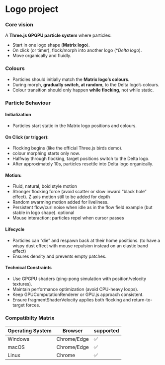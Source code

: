 # Logo project

### Core vision

 

A **Three.js GPGPU particle system** where particles:
* Start in one logo shape (**Matrix logo**).
* On click (or timer), flock/morph into another logo (**Delta logo*).
* Move organically and fluidly.


### Colours

* Particles should initially match the **Matrix logo’s colours**.
* During morph, **gradually switch, at random**, to the Delta logo’s colours.
* Colour transition should only happen **while flocking**, not while static.

### Particle Behaviour

#### Initialization

* Particles start static in the Matrix logo positions and colours.


#### On Click (or trigger):

* Flocking begins (like the official Three.js birds demo).
* colour morphing starts only now.
* Halfway through flocking, target positions switch to the Delta logo.
* After approximately 10s, particles resettle into Delta logo organically.

#### Motion:

* Fluid, natural, boid style motion
* Stronger flocking force (avoid scatter or slow inward “black hole” effect). Z axis motion still to be added for depth
* Random swarming motion added for liveliness.
* Persistent flow/curl noise when idle as in the flow field example (but stable in logo shape). optional
* Mouse interaction: particles repel when cursor passes  

#### Lifecycle

* Particles can “die” and respawn back at their home positions. (to have a wispy dust effect with mouse repulsion instead on an elastic band effect)
* Ensures density and prevents empty patches.

#### Technical Constraints

* Use GPGPU shaders (ping-pong simulation with position/velocity textures).
* Maintain performance optimization (avoid CPU-heavy loops).
* Keep GPUComputationRenderer or GPU.js approach consistent.
* Ensure fragmentShaderVelocity applies both flocking and return-to-target forces.

### Compatibilty Matrix

| Operating System | Browser | supported |
| --- | --- | --- |
| Windows | Chrome/Edge | ✅ |
| macOS | Chrome/Edge | ✅ |
| Linux | Chrome  | ✅ |